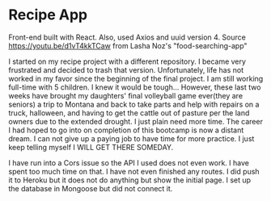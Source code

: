 # Recipe App

Front-end built with React. Also, used Axios and uuid version 4.
Source https://youtu.be/d1vT4kkTCaw from Lasha Noz's "food-searching-app"

I started on my recipe project with a different repository. I became very frustrated and decided to trash that version. Unfortunately, life has not worked in my favor since the beginning of the final project. I am still working full-time with 5 children. I knew it would be tough... However, these last two weeks have brought my daughters' final volleyball game ever(they are seniors) a trip to Montana and back to take parts and help with repairs on a truck, halloween, and having to get the cattle out of pasture per the land owners due to the extended drought. I just plain need more time. The career I had hoped to go into on completion of this bootcamp is now a distant dream. I can not give up a paying job to have time for more practice. I just keep telling myself I WILL GET THERE SOMEDAY.

I have run into a Cors issue so the API I used does not even work. I have spent too much time on that. I have not even finished any routes. I did push it to Heroku but it does not do anything but show the initial page. I set up the database in Mongoose but did not connect it.
